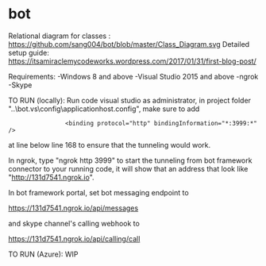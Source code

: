 # bot

Relational diagram for classes :  https://github.com/sang004/bot/blob/master/Class_Diagram.svg
Detailed setup guide: https://itsamiraclemycodeworks.wordpress.com/2017/01/31/first-blog-post/

Requirements:
-Windows 8 and above
-Visual Studio 2015 and above
-ngrok
-Skype

TO RUN (locally):
Run code visual studio as administrator, in project folder "..\bot\.vs\config\applicationhost.config", make sure to add

					<binding protocol="http" bindingInformation="*:3999:*" />

at line below line 168 to ensure that the tunneling would work.

In ngrok, type "ngrok http 3999" to start the tunneling from bot framework connector to your running code, it will show that an address that look like "http://131d7541.ngrok.io".

In bot framework portal, set bot messaging endpoint to

https://131d7541.ngrok.io/api/messages


and skype channel's calling webhook to

https://131d7541.ngrok.io/api/calling/call

TO RUN (Azure): WIP


